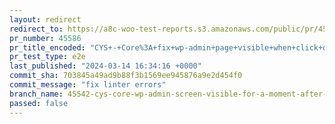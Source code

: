 ```yaml
---
layout: redirect
redirect_to: https://a8c-woo-test-reports.s3.amazonaws.com/public/pr/45586/e2e/index.html
pr_number: 45586
pr_title_encoded: "CYS+-+Core%3A+fix+wp-admin+page+visible+when+click+on+start+designing"
pr_test_type: e2e
last_published: "2024-03-14 16:34:16 +0000"
commit_sha: 703845a49ad9b88f3b1569ee945876a9e2d454f0
commit_message: "fix linter errors"
branch_name: 45542-cys-core-wp-admin-screen-visible-for-a-moment-after-clicking-start-designing-1
passed: false
---
```

